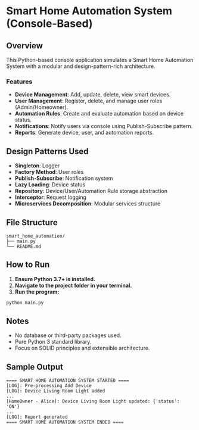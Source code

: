 # Smart Home Automation System (Console-Based)

## Overview
This Python-based console application simulates a Smart Home Automation System with a modular and design-pattern-rich architecture.

### Features
- **Device Management**: Add, update, delete, view smart devices.
- **User Management**: Register, delete, and manage user roles (Admin/Homeowner).
- **Automation Rules**: Create and evaluate automation based on device status.
- **Notifications**: Notify users via console using Publish-Subscribe pattern.
- **Reports**: Generate device, user, and automation reports.

## Design Patterns Used
- **Singleton**: Logger
- **Factory Method**: User roles
- **Publish-Subscribe**: Notification system
- **Lazy Loading**: Device status
- **Repository**: Device/User/Automation Rule storage abstraction
- **Interceptor**: Request logging
- **Microservices Decomposition**: Modular services structure

##  File Structure
```
smart_home_automation/
├── main.py
└── README.md
```

##  How to Run
1. **Ensure Python 3.7+ is installed.**
2. **Navigate to the project folder in your terminal.**
3. **Run the program:**
```bash
python main.py
```

## Notes
- No database or third-party packages used.
- Pure Python 3 standard library.
- Focus on SOLID principles and extensible architecture.

## Sample Output
```
==== SMART HOME AUTOMATION SYSTEM STARTED ====
[LOG]: Pre-processing Add Device
[LOG]: Device Living Room Light added
...
[HomeOwner - Alice]: Device Living Room Light updated: {'status': 'ON'}
...
[LOG]: Report generated
==== SMART HOME AUTOMATION SYSTEM ENDED ====
```
